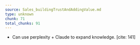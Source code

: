 ```yaml
---
source: Sales_buildingTrustAndAddingValue.md
type: unknown
chunk: 71
total_chunks: 91
---
```


* Can use perplexity + Claude to expand knowledge. [cite: 141]
